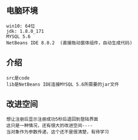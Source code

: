## 电脑环境  

    win10: 64位
    jdk: 1.8.0_171  
    MYSQL 5.6  
    NetBeans IDE 8.0.2  (直接拖动窗体组件，自动生成代码)  
    
## 介绍

    src是code
    lib是NetBeans IDE连接MYSQL 5.6所需要的jar文件
    
## 改进空间

    想让注册后显示注册成功5秒后退回到登陆界面  
    这只是一种情况，还有很大的改进空间----  
    当对象作为参数传递，这个还不是很清楚，有待学习
